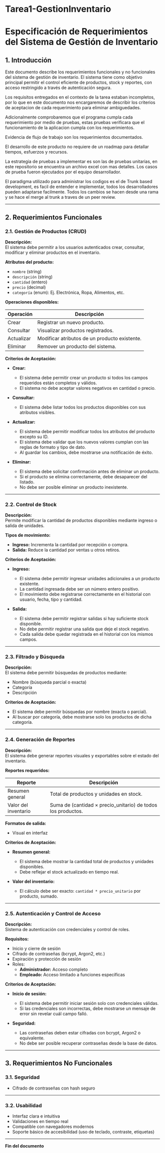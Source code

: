 # Tarea1-GestionInventario

# Especificación de Requerimientos del Sistema de Gestión de Inventario

## 1. Introducción

Este documento describe los requerimientos funcionales y no funcionales del sistema de gestión de inventario. El sistema tiene como objetivo principal permitir el control eficiente de productos, stock y reportes, con acceso restringido a través de autenticación segura.

Los requisitos entregados en el contexto de la tarea estaban incompletos, por lo que en este documento nos encargaremos de describir los criterios de aceptacion de cada requerimiento para eliminar ambiguedades.

Adicionalmente comprobaremos que el programa cumpla cada requerimiento por medio de pruebas, estas pruebas verificara que el funcionamiento de la aplicacion cumpla con los requerimientos.

Evidencia de flujo de trabajo son los requerimientos documentados.

El desarrollo de este producto no requiere de un roadmap para detallar tiempos, esfuerzos y recursos.

La estrategia de pruebas a implementar es son las de pruebas unitarias, en este repositorio se encuentra un archivo excel con mas detalles. Los casos de prueba fueron ejecutados por el equipo desarrollador.

El paradigma utilizado para administrar los codigos es el de Trunk based development, es facil de entender e implementar, todos los desarrolladores pueden adaptarse facilmente. Todos los cambios se hacen desde una rama y se hace el merge al trunk a traves de un peer review.

---

## 2. Requerimientos Funcionales

### 2.1. Gestión de Productos (CRUD)

**Descripción:**  
El sistema debe permitir a los usuarios autenticados crear, consultar, modificar y eliminar productos en el inventario.

**Atributos del producto:**

- `nombre` (string)
- `descripción` (string)
- `cantidad` (entero)
- `precio` (decimal)
- `categoría` (enum): Ej. Electrónica, Ropa, Alimentos, etc.

**Operaciones disponibles:**

| Operación  | Descripción                                        |
|------------|----------------------------------------------------|
| Crear      | Registrar un nuevo producto.                       |
| Consultar  | Visualizar productos registrados.                  |
| Actualizar | Modificar atributos de un producto existente.      |
| Eliminar   | Remover un producto del sistema.                   |

**Criterios de Aceptación:**

- **Crear:**
  - El sistema debe permitir crear un producto si todos los campos requeridos están completos y válidos.
  - El sistema no debe aceptar valores negativos en cantidad o precio.

- **Consultar:**
  - El sistema debe listar todos los productos disponibles con sus atributos visibles.
  

- **Actualizar:**
  - El sistema debe permitir modificar todos los atributos del producto excepto su ID.
  - El sistema debe validar que los nuevos valores cumplan con las reglas de formato y tipo de dato.
  - Al guardar los cambios, debe mostrarse una notificación de éxito.

- **Eliminar:**
  - El sistema debe solicitar confirmación antes de eliminar un producto.
  - Si el producto se elimina correctamente, debe desaparecer del listado.
  - No debe ser posible eliminar un producto inexistente.

---

### 2.2. Control de Stock

**Descripción:**  
Permite modificar la cantidad de productos disponibles mediante ingreso o salida de unidades.

**Tipos de movimiento:**

- **Ingreso:** Incrementa la cantidad por recepción o compra.
- **Salida:** Reduce la cantidad por ventas u otros retiros.


**Criterios de Aceptación:**

- **Ingreso:**
  - El sistema debe permitir ingresar unidades adicionales a un producto existente.
  - La cantidad ingresada debe ser un número entero positivo.
  - El movimiento debe registrarse correctamente en el historial con usuario, fecha, tipo y cantidad.

- **Salida:**
  - El sistema debe permitir registrar salidas si hay suficiente stock disponible.
  - No debe permitir registrar una salida que deje el stock negativo.
  - Cada salida debe quedar registrada en el historial con los mismos campos.


---

### 2.3. Filtrado y Búsqueda

**Descripción:**  
El sistema debe permitir búsquedas de productos mediante:

- Nombre (búsqueda parcial o exacta)
- Categoría
- Descripción

**Criterios de Aceptación:**

- El sistema debe permitir búsquedas por nombre (exacta o parcial).
- Al buscar por categoría, debe mostrarse solo los productos de dicha categoría.


---

### 2.4. Generación de Reportes

**Descripción:**  
El sistema debe generar reportes visuales y exportables sobre el estado del inventario.

**Reportes requeridos:**

| Reporte                    | Descripción                                                       |
|----------------------------|-------------------------------------------------------------------|
| Resumen general            | Total de productos y unidades en stock.                          |
| Valor del inventario       | Suma de (cantidad × precio_unitario) de todos los productos.     |


**Formatos de salida:**

- Visual en interfaz

**Criterios de Aceptación:**

- **Resumen general:**
  - El sistema debe mostrar la cantidad total de productos y unidades disponibles.
  - Debe reflejar el stock actualizado en tiempo real.

- **Valor del inventario:**
  - El cálculo debe ser exacto: `cantidad * precio_unitario` por producto, sumado.



---

### 2.5. Autenticación y Control de Acceso

**Descripción:**  
Sistema de autenticación con credenciales y control de roles.

**Requisitos:**

- Inicio y cierre de sesión
- Cifrado de contraseñas (bcrypt, Argon2, etc.)
- Expiración y protección de sesión
- Roles:
  - **Administrador:** Acceso completo
  - **Empleado:** Acceso limitado a funciones específicas

**Criterios de Aceptación:**

- **Inicio de sesión:**
  - El sistema debe permitir iniciar sesión solo con credenciales válidas.
  - Si las credenciales son incorrectas, debe mostrarse un mensaje de error sin revelar cuál campo falló.
  

- **Seguridad:**
  - Las contraseñas deben estar cifradas con bcrypt, Argon2 o equivalente.
  - No debe ser posible recuperar contraseñas desde la base de datos.
  

---



## 3. Requerimientos No Funcionales

### 3.1. Seguridad

- Cifrado de contraseñas con hash seguro


---

### 3.2. Usabilidad

- Interfaz clara e intuitiva
- Validaciones en tiempo real
- Compatible con navegadores modernos
- Soporte básico de accesibilidad (uso de teclado, contraste, etiquetas)
---



**Fin del documento**
